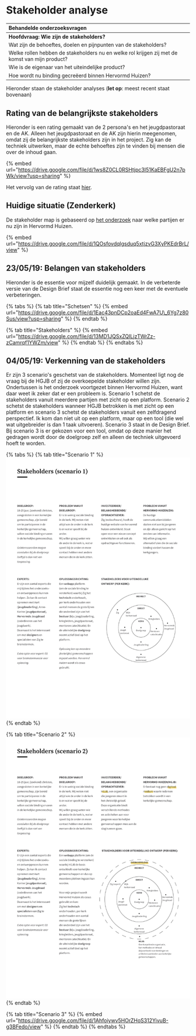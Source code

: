 # Stakeholder analyse

| Behandelde onderzoeksvragen |
| :--- |
| **Hoofdvraag: Wie zijn de stakeholders?** |
| Wat zijn de behoeftes, doelen en pijnpunten van de stakeholders? |
| Welke rollen hebben de stakeholders nu en welke rol krijgen zij met de komst van mijn product? |
| Wie is de eigenaar van het uiteindelijke product? |
| Hoe wordt nu binding gecreëerd binnen Hervormd Huizen? |

Hieronder staan de stakeholder analyses \(**let op**: meest recent staat bovenaan\)

## Rating van de belangrijkste stakeholders

Hieronder is een rating gemaakt van de 2 persona's en het jeugdpastoraat en de AK. Alleen het jeugdpastoraat en de AK zijn hierin meegenomen, omdat zij de belangrijkste stakeholders zijn in het project. Zig kan de techniek uitwerken, maar de echte behoeftes zijn te vinden bij mensen die over de inhoud gaan.

{% embed url="https://drive.google.com/file/d/1ws8Z0CL0RSHtjpc3I51KaEBFgU2n7pWk/view?usp=sharing" %}

Het vervolg van de rating staat [hier](https://maroeska-productbiografie.gitbook.io/productbiografie/inzichten-april-+-mei/focus).

## Huidige situatie \(Zenderkerk\)

De stakeholder map is gebaseerd op [het onderzoek](https://maroeska-productbiografie.gitbook.io/productbiografie/onderzoek/literature-study#sociale-binding-algemeen) naar welke partijen er nu zijn in Hervormd Huizen.

{% embed url="https://drive.google.com/file/d/1QOsfovdqlgsduq5xtjzvG3XyPKEdrBrL/view" %}



## 23/05/19: Belangen van stakeholders

Hieronder is de essentie voor mijzelf duidelijk gemaakt. In de verbeterde versie van de Design Brief staat de essentie nog een keer met de eventuele verbeteringen.

{% tabs %}
{% tab title="Schetsen" %}
{% embed url="https://drive.google.com/file/d/1Eac43pnDCp2oaEd4FwA7U\_6Yg7z80Sus/view?usp=sharing" %}
{% endtab %}

{% tab title="Stakeholders" %}
{% embed url="https://drive.google.com/file/d/13MD1JQSxZQILjzTWrZz-zCamrqf1YWZm/view" %}
{% endtab %}
{% endtabs %}

## 04/05/19: Verkenning van de stakeholders

Er zijn 3 scenario's geschetst van de stakeholders. Momenteel ligt nog de vraag bij de HGJB of zij de overkoepelde stakeholder willen zijn. Ondertussen is het onderzoek voortgezet binnen Hervormd Huizen, want daar weet ik zeker dat er een probleem is. Scenario 1 schetst de stakeholders vanuit meerdere partijen met zicht op een platform. Scenario 2 schetst de stakeholders wanneer HGJB betrokken is met zicht op een platform en scenario 3 schetst de stakeholders vanuit een zelfdragend perspectief. Ik kom dan niet uit op een platform, maar op een tool \(die wel wat uitgebreider is dan 1 taak uitvoeren\). Scenario 3 staat in de Design Brief. Bij scenario 3 is er gekozen voor een tool, omdat op deze manier het gedragen wordt door de doelgroep zelf en alleen de techniek uitgevoerd hoeft te worden.

{% tabs %}
{% tab title="Scenario 1" %}
![](../../.gitbook/assets/stakholders_0.9.png)
{% endtab %}

{% tab title="Scenario 2" %}
![](../../.gitbook/assets/stakholders_0.92.png)
{% endtab %}

{% tab title="Scenario 3" %}
{% embed url="https://drive.google.com/file/d/1Ahfoiywv5HOrZHoS312YivuB-g3BFedo/view" %}
{% endtab %}
{% endtabs %}




